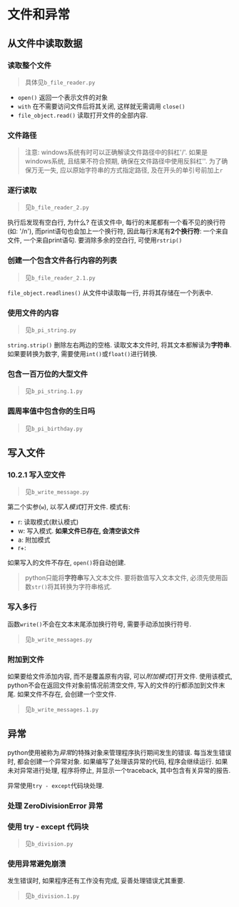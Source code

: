 # 文件和异常

## 从文件中读取数据

### 读取整个文件

> 具体见`b_file_reader.py`

- `open()` 返回一个表示文件的对象
- `with` 在不需要访问文件后将其关闭, 这样就无需调用 `close()`
- `file_object.read()` 读取打开文件的全部内容.

### 文件路径

> 注意:
> windows系统有时可以正确解读文件路径中的斜杠'/'. 如果是windows系统, 且结果不符合预期, 确保在文件路径中使用反斜杠'\'.
> 为了确保万无一失, 应以原始字符串的方式指定路径, 及在开头的单引号前加上`r`

### 逐行读取

> 见`b_file_reader_2.py`

执行后发现有空白行, 为什么?
在该文件中, 每行的末尾都有一个看不见的换行符(如: '/n'), 而print语句也会加上一个换行符, 因此每行末尾有**2个换行符**: 一个来自文件, 一个来自print语句. 要消除多余的空白行, 可使用`rstrip()`

### 创建一个包含文件各行内容的列表

> 见`b_file_reader_2.1.py`

`file_object.readlines()` 从文件中读取每一行, 并将其存储在一个列表中.

### 使用文件的内容

> 见`b_pi_string.py`

`string.strip()` 删除左右两边的空格.
读取文本文件时, 将其文本都解读为**字符串**. 如果要转换为数字, 需要使用`int()`或`float()`进行转换.

### 包含一百万位的大型文件

> 见`b_pi_string.1.py`

### 圆周率值中包含你的生日吗

> 见`b_pi_birthday.py`

## 写入文件

### 10.2.1 写入空文件

> 见`b_write_message.py`

第二个实参(`w`), 以*写入模式*打开文件. 模式有:

- r: 读取模式(默认模式)
- w: 写入模式. **如果文件已存在, 会清空该文件**
- a: 附加模式
- r+:

如果写入的文件不存在, `open()`将自动创建.

> python只能将**字符串**写入文本文件. 
> 要将数值写入文本文件, 必须先使用函数`str()`将其转换为字符串格式.

### 写入多行

函数`write()`不会在文本末尾添加换行符号, 需要手动添加换行符号.

> 见`b_write_messages.py`

### 附加到文件

如果要给文件添加内容, 而不是覆盖原有内容, 可以*附加模式*打开文件. 
使用该模式, python不会在返回文件对象前情况前清空文件, 写入的文件的行都添加到文件末尾.
如果文件不存在, 会创建一个空文件.

> 见`b_write_messages.1.py`

## 异常

python使用被称为*异常*的特殊对象来管理程序执行期间发生的错误.
每当发生错误时, 都会创建一个异常对象.
如果编写了处理该异常的代码, 程序会继续运行.
如果未对异常进行处理, 程序将停止, 并显示一个traceback, 其中包含有关异常的报告.

异常使用`try - except`代码块处理.

### 处理 ZeroDivisionError 异常

### 使用 try - except 代码块

> 见`b_division.py`

### 使用异常避免崩溃

发生错误时, 如果程序还有工作没有完成, 妥善处理错误尤其重要.

> 见`b_division.1.py`


